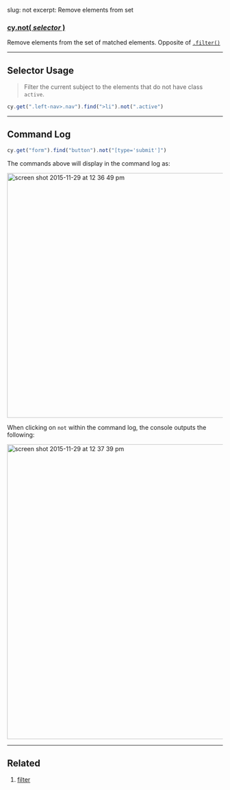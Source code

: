 slug: not
excerpt: Remove elements from set

### [cy.not( *selector* )](#selector-usage)

Remove elements from the set of matched elements. Opposite of [`.filter()`](https://github.com/cypress-io/cypress/wiki#filter)

***

## Selector Usage

> Filter the current subject to the elements that do not have class `active`.

```javascript
cy.get(".left-nav>.nav").find(">li").not(".active")
```

***

## Command Log

```javascript
cy.get("form").find("button").not("[type='submit']")
```

The commands above will display in the command log as:

<img width="572" alt="screen shot 2015-11-29 at 12 36 49 pm" src="https://cloud.githubusercontent.com/assets/1271364/11458817/0a846c3c-9696-11e5-9901-5f4376629e75.png">

When clicking on `not` within the command log, the console outputs the following:

<img width="689" alt="screen shot 2015-11-29 at 12 37 39 pm" src="https://cloud.githubusercontent.com/assets/1271364/11458819/0d6870f6-9696-11e5-9364-2685b8ffc71b.png">

***
## Related
1. [filter](http://on.cypress.io/api/filter)